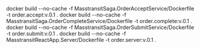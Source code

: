 docker build --no-cache -f MasstransitSaga.OrderAcceptService/Dockerfile -t order.accept:v.0.1 .
docker build --no-cache -f MasstransitSaga.OrderCompleteService/Dockerfile -t order.complete:v.0.1 .
docker build --no-cache -f MasstransitSaga.OrderSubmitService/Dockerfile -t order.submit:v.0.1 .
docker build --no-cache -f MasstransitReactApp.Server/Dockerfile -t order.server:v.0.1 .